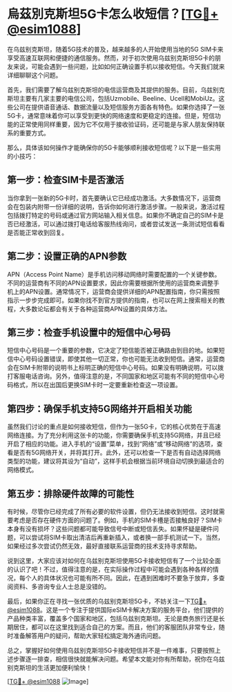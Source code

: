 # 烏茲別克斯坦5G卡怎么收短信？[[TG💪+ @esim1088](https://t.me/s/esim1088)]

在乌兹别克斯坦，随着5G技术的普及，越来越多的人开始使用当地的5G SIM卡来享受高速互联网和便捷的通信服务。然而，对于初次使用乌兹别克斯坦5G卡的朋友来说，可能会遇到一些问题，比如如何正确设置手机以接收短信。今天我们就来详细聊聊这个问题。

首先，我们需要了解乌兹别克斯坦的电信运营商及其提供的服务。目前，乌兹别克斯坦主要有几家主要的电信公司，包括Uzmobile、Beeline、Ucell和MobiUz。这些公司在提供语音通话、数据流量以及短信服务方面各有特色。如果你选择了一张5G卡，通常意味着你可以享受到更快的网络速度和更稳定的连接。但是，短信功能的正常使用同样重要，因为它不仅用于接收验证码，还可能是与家人朋友保持联系的重要方式。

那么，具体该如何操作才能确保你的5G卡能够顺利接收短信呢？以下是一些实用的小技巧：

## 第一步：检查SIM卡是否激活

当你拿到一张新的5G卡时，首先要确认它已经成功激活。大多数情况下，运营商会在包装内附带一份详细的说明，告诉你如何进行激活步骤。一般来说，激活过程包括拨打特定的号码或通过官方网站输入相关信息。如果你不确定自己的SIM卡是否已经激活，可以通过拨打电话给客服热线询问，或者尝试发送一条测试短信看看是否能正常收到回复。

## 第二步：设置正确的APN参数

APN（Access Point Name）是手机访问移动网络时需要配置的一个关键参数。不同的运营商有不同的APN设置要求，因此你需要根据所使用的运营商来调整手机上的APN设置。通常情况下，运营商会提供详细的APN配置指南，你只需按照指示一步步完成即可。如果你找不到官方提供的指南，也可以在网上搜索相关的教程，大多数论坛都会有关于各种运营商APN设置的具体方法。

## 第三步：检查手机设置中的短信中心号码

短信中心号码是一个重要的参数，它决定了短信能否被正确路由到目的地。如果短信中心号码设置错误，即使其他一切正常，你也可能无法收到短信。通常，运营商会在SIM卡附带的说明书上标明正确的短信中心号码。如果没有明确说明，可以拨打客服电话咨询。另外，值得注意的是，不同国家和地区可能有不同的短信中心号码格式，所以在出国后更换SIM卡时一定要重新检查这一项设置。

## 第四步：确保手机支持5G网络并开启相关功能

虽然我们讨论的重点是如何接收短信，但作为一张5G卡，它的核心优势在于高速网络连接。为了充分利用这张卡的功能，你需要确保手机支持5G网络，并且已经开启了相应的功能。进入手机的“设置”菜单，找到“网络”或“移动网络”的选项，查看是否有5G网络开关，并将其打开。此外，还可以检查一下是否有自动选择网络类型的功能，建议将其设为“自动”，这样手机会根据当前环境自动切换到最适合的网络模式。

## 第五步：排除硬件故障的可能性

有时候，尽管你已经完成了所有必要的软件设置，但仍无法接收到短信。这时就需要考虑是否存在硬件方面的问题了。例如，手机的SIM卡槽是否接触良好？SIM卡本身有没有损坏？这些问题都可能导致信号中断或短信丢失。如果怀疑是硬件问题，可以尝试将SIM卡取出清洁后再重新插入，或者换一部手机测试一下。当然，如果经过多次尝试仍然无效，最好直接联系运营商的技术支持寻求帮助。

说到这里，大家应该对如何在乌兹别克斯坦使用5G卡接收短信有了一个比较全面的认识了吧！不过，值得注意的是，在实际操作过程中可能会遇到各种各样的情况，每个人的具体状况也可能有所不同。因此，在遇到困难时不要急于放弃，多查阅资料、多咨询专业人士总是没错的。

最后，如果你正在寻找一张优质的乌兹别克斯坦5G卡，不妨关注一下[TG💪+ @esim1088](https://t.me/s/esim1088)。这是一个专注于提供国际eSIM卡解决方案的服务平台，他们提供的产品种类丰富，覆盖多个国家和地区，包括乌兹别克斯坦。无论是商务旅行还是长期居住，都可以在这里找到适合自己的方案。而且，他们的客服团队非常专业，随时准备解答用户的疑问，帮助大家轻松搞定海外通讯问题。

总之，掌握好如何使用乌兹别克斯坦5G卡接收短信并不是一件难事，只要按照上述步骤逐一排查，相信很快就能解决问题。希望本文能对你有所帮助，祝你在乌兹别克斯坦的生活更加便利愉快！

[[TG💪+ @esim1088](https://t.me/s/esim1088) ![Image](https://i.postimg.cc/4NQfJmqS/Snipaste-2025-05-13-00-14-12.png)]